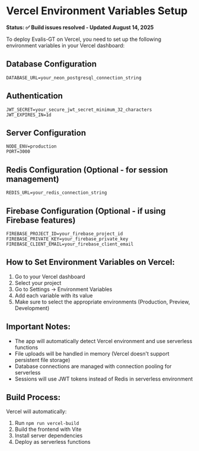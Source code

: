 # Vercel Environment Variables Setup

**Status: ✅ Build issues resolved - Updated August 14, 2025**

To deploy Evalis-GT on Vercel, you need to set up the following environment variables in your Vercel dashboard:

## Database Configuration
```
DATABASE_URL=your_neon_postgresql_connection_string
```

## Authentication
```
JWT_SECRET=your_secure_jwt_secret_minimum_32_characters
JWT_EXPIRES_IN=1d
```

## Server Configuration
```
NODE_ENV=production
PORT=3000
```

## Redis Configuration (Optional - for session management)
```
REDIS_URL=your_redis_connection_string
```

## Firebase Configuration (Optional - if using Firebase features)
```
FIREBASE_PROJECT_ID=your_firebase_project_id
FIREBASE_PRIVATE_KEY=your_firebase_private_key
FIREBASE_CLIENT_EMAIL=your_firebase_client_email
```

## How to Set Environment Variables on Vercel:

1. Go to your Vercel dashboard
2. Select your project
3. Go to Settings → Environment Variables
4. Add each variable with its value
5. Make sure to select the appropriate environments (Production, Preview, Development)

## Important Notes:

- The app will automatically detect Vercel environment and use serverless functions
- File uploads will be handled in memory (Vercel doesn't support persistent file storage)
- Database connections are managed with connection pooling for serverless
- Sessions will use JWT tokens instead of Redis in serverless environment

## Build Process:

Vercel will automatically:
1. Run `npm run vercel-build` 
2. Build the frontend with Vite
3. Install server dependencies
4. Deploy as serverless functions
